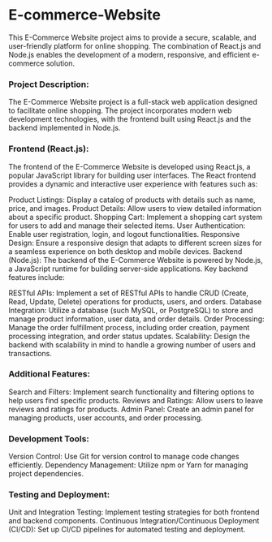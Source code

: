 # E-commerce-Website
This E-Commerce Website project aims to provide a secure, scalable, and user-friendly platform for online shopping. The combination of React.js and Node.js enables the development of a modern, responsive, and efficient e-commerce solution.

### Project Description:
The E-Commerce Website project is a full-stack web application designed to facilitate online shopping. The project incorporates modern web development technologies, with the frontend built using React.js and the backend implemented in Node.js.

### Frontend (React.js):
The frontend of the E-Commerce Website is developed using React.js, a popular JavaScript library for building user interfaces. The React frontend provides a dynamic and interactive user experience with features such as:

Product Listings: Display a catalog of products with details such as name, price, and images.
Product Details: Allow users to view detailed information about a specific product.
Shopping Cart: Implement a shopping cart system for users to add and manage their selected items.
User Authentication: Enable user registration, login, and logout functionalities.
Responsive Design: Ensure a responsive design that adapts to different screen sizes for a seamless experience on both desktop and mobile devices.
Backend (Node.js):
The backend of the E-Commerce Website is powered by Node.js, a JavaScript runtime for building server-side applications. Key backend features include:

RESTful APIs: Implement a set of RESTful APIs to handle CRUD (Create, Read, Update, Delete) operations for products, users, and orders.
Database Integration: Utilize a database (such  MySQL, or PostgreSQL) to store and manage product information, user data, and order details.
Order Processing: Manage the order fulfillment process, including order creation, payment processing integration, and order status updates.
Scalability: Design the backend with scalability in mind to handle a growing number of users and transactions.

### Additional Features:
Search and Filters: Implement search functionality and filtering options to help users find specific products.
Reviews and Ratings: Allow users to leave reviews and ratings for products.
Admin Panel: Create an admin panel for managing products, user accounts, and order processing.

### Development Tools:
Version Control: Use Git for version control to manage code changes efficiently.
Dependency Management: Utilize npm or Yarn for managing project dependencies.

### Testing and Deployment:
Unit and Integration Testing: Implement testing strategies for both frontend and backend components.
Continuous Integration/Continuous Deployment (CI/CD): Set up CI/CD pipelines for automated testing and deployment.
